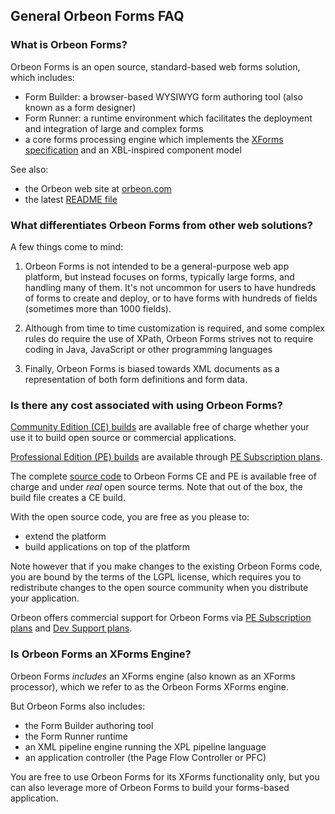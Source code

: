## General Orbeon Forms FAQ

### What is Orbeon Forms?

Orbeon Forms is an open source, standard-based web forms solution, which includes:

- Form Builder: a browser-based WYSIWYG form authoring tool (also known as a form designer)
- Form Runner: a runtime environment which facilitates the deployment and integration of large and complex forms
- a core forms processing engine which implements the [XForms specification](http://www.w3.org/TR/xforms/) and an XBL-inspired component model

See also:

- the Orbeon web site at [orbeon.com](http://www.orbeon.com/)
- the latest [README file](https://github.com/orbeon/orbeon-forms/blob/master/README.md)

### What differentiates Orbeon Forms from other web solutions?

A few things come to mind:

1. Orbeon Forms is not intended to be a general-purpose web app platform, but instead focuses on forms, typically large forms, and handling many of them. It's not uncommon for users to have hundreds of forms to create and deploy, or to have forms with hundreds of fields (sometimes more than 1000 fields).

2. Although from time to time customization is required, and some complex rules do require the use of XPath, Orbeon Forms strives not to require coding in Java, JavaScript or other programming languages
 
3. Finally, Orbeon Forms is biased towards XML documents as a representation of both form definitions and form data.

### Is there any cost associated with using Orbeon Forms?

[Community Edition (CE) builds](http://www.orbeon.com/download) are available free of charge whether your use it to build open source or commercial applications.

[Professional Edition (PE) builds](http://www.orbeon.com/download) are available through [PE Subscription plans](http://www.orbeon.com/pricing).

The complete [source code](github.com/orbeon/orbeon-forms/) to Orbeon Forms CE and PE is available free of charge and under *real* open source terms. Note that out of the box, the build file creates a CE build.

With the open source code, you are free as you please to:

- extend the platform
- build applications on top of the platform

Note however that if you make changes to the existing Orbeon Forms code, you are bound by the terms of the LGPL license, which requires you to redistribute changes to the open source community when you distribute your application.

Orbeon offers commercial support for Orbeon Forms via [PE Subscription plans]() and [Dev Support plans](http://www.orbeon.com/services).

### Is Orbeon Forms an XForms Engine?

Orbeon Forms *includes* an XForms engine (also known as an XForms processor), which we refer to as the Orbeon Forms XForms engine.

But Orbeon Forms also includes:

- the Form Builder authoring tool
- the Form Runner runtime
- an XML pipeline engine running the XPL pipeline language
- an application controller (the Page Flow Controller or PFC)

You are free to use Orbeon Forms for its XForms functionality only, but you can also leverage more of Orbeon Forms to build your forms-based application.
